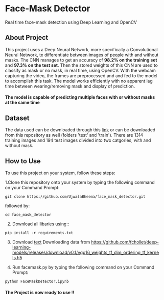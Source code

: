 # Face-Mask Detector
Real time face-mask detection using Deep Learning and OpenCV

## About Project
This project uses a Deep Neural Network, more specifically a Convolutional Neural Network, to differentiate between images of people with and without masks. The CNN manages to get 
an accuracy of **98.2% on the training set** and **97.3% on the test set**. Then the stored weights of this CNN are used to classify as mask or no mask, in real time, using OpenCV.
With the webcam capturing the video, the frames are preprocessed and and fed to the model to accomplish this task. The model works efficiently with no apparent lag time between
wearing/removing mask and display of prediction.

#### The model is capable of predicting multiple faces with or without masks at the same time

## Dataset

The data used can be downloaded through this [link](https://data-flair.training/blogs/download-face-mask-data/) or can be downloaded from this repository as well (folders 'test' and 
'train'). There are 1314 training images and 194 test images divided into two catgories, with and without mask.

## How to Use

To use this project on your system, follow these steps:

1.Clone this repository onto your system by typing the following command on your Command Prompt:

```
git clone https://github.com/UjwalaBheema/face_mask_detector.git
```
followed by:

```
cd face_mask_detector
```

2. Download all libaries using::
```
pip install -r requirements.txt
```

3. Download [text](<../h5 files facemaskdetector/vgg16_weights_tf_dim_ordering_tf_kernels.h5>)
Downloading data from https://github.com/fchollet/deep-learning-models/releases/download/v0.1/vgg16_weights_tf_dim_ordering_tf_kernels.h5

4. Run facemask.py by typing the following command on your Command Prompt:
```
python FaceMaskDetector.ipynb
```

#### The Project is now ready to use !!


